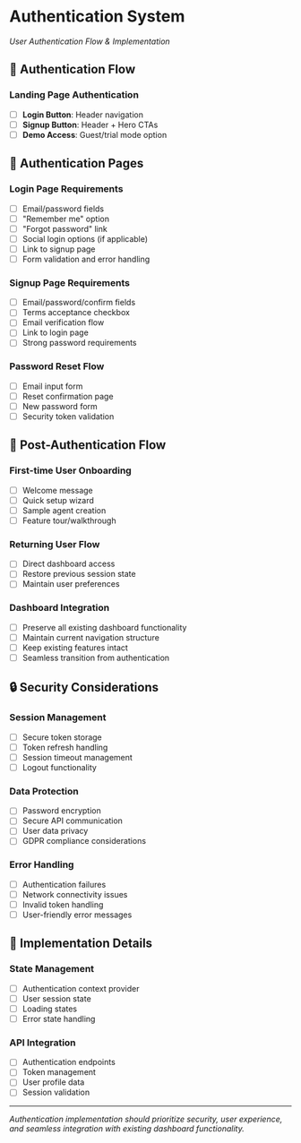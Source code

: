 
# Authentication System
*User Authentication Flow & Implementation*

## 🚪 Authentication Flow

### Landing Page Authentication
- [ ] **Login Button**: Header navigation
- [ ] **Signup Button**: Header + Hero CTAs
- [ ] **Demo Access**: Guest/trial mode option

## 📄 Authentication Pages

### Login Page Requirements
- [ ] Email/password fields
- [ ] "Remember me" option
- [ ] "Forgot password" link
- [ ] Social login options (if applicable)
- [ ] Link to signup page
- [ ] Form validation and error handling

### Signup Page Requirements
- [ ] Email/password/confirm fields
- [ ] Terms acceptance checkbox
- [ ] Email verification flow
- [ ] Link to login page
- [ ] Strong password requirements

### Password Reset Flow
- [ ] Email input form
- [ ] Reset confirmation page
- [ ] New password form
- [ ] Security token validation

## 🎯 Post-Authentication Flow

### First-time User Onboarding
- [ ] Welcome message
- [ ] Quick setup wizard
- [ ] Sample agent creation
- [ ] Feature tour/walkthrough

### Returning User Flow
- [ ] Direct dashboard access
- [ ] Restore previous session state
- [ ] Maintain user preferences

### Dashboard Integration
- [ ] Preserve all existing dashboard functionality
- [ ] Maintain current navigation structure
- [ ] Keep existing features intact
- [ ] Seamless transition from authentication

## 🔒 Security Considerations

### Session Management
- [ ] Secure token storage
- [ ] Token refresh handling
- [ ] Session timeout management
- [ ] Logout functionality

### Data Protection
- [ ] Password encryption
- [ ] Secure API communication
- [ ] User data privacy
- [ ] GDPR compliance considerations

### Error Handling
- [ ] Authentication failures
- [ ] Network connectivity issues
- [ ] Invalid token handling
- [ ] User-friendly error messages

## 🔧 Implementation Details

### State Management
- [ ] Authentication context provider
- [ ] User session state
- [ ] Loading states
- [ ] Error state handling

### API Integration
- [ ] Authentication endpoints
- [ ] Token management
- [ ] User profile data
- [ ] Session validation

---

*Authentication implementation should prioritize security, user experience, and seamless integration with existing dashboard functionality.*
